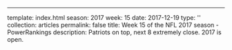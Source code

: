 ---
template: index.html
season: 2017
week: 15
date: 2017-12-19
type: ''
collection: articles
permalink: false
title: Week 15 of the NFL 2017 season - PowerRankings
description: Patriots on top, next 8 extremely close. 2017 is open.

